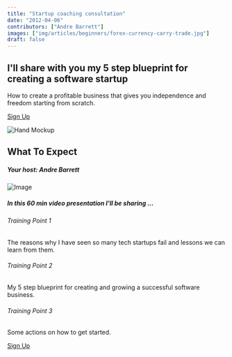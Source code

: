 ```yaml
---
title: "Startup coaching consultation"
date: "2012-04-06"
contributors: ["Andre Barrett"]
images: ["img/articles/beginners/forex-currency-carry-trade.jpg"]
draft: false
---
```

<section class="hero-area">
<div class="container">
<div class="row">

<div class="col-lg-7">
    <div class="hero-area-content">
        <h1>I'll share with you my 5 step blueprint for creating a software startup</h1>
        <p>How to create a profitable business that gives you independence and freedom starting from scratch.</p>
            <p><a href="#" class="btn btn-xl btn-primary">Sign Up</a></p>
    </div>
</div>
<div class="col-lg-5">
    <div class="text-lg-left text-center">
        <img class="img-fluid" src="/img/blueprint-coaching.png" alt="Hand Mockup">
    </div>
</div>

</div>
</div>
</section>

<section class="page-section bg-light" id="about-section">
      <div class="container">
        <div class="row mb-5">
          <div class="col-12 text-center">
            <h2 class="section-title mb-3">What To Expect</h2>
          </div>
        </div>
        <div class="row mb-5">
          <div class="col-md-6 aos-init aos-animate mb-5" data-aos="fade-right">
            <h5>Your host: Andre Barrett</h5>
            <img src="/img/person_2.jpg" alt="Image" class="img-fluid">
          </div>
          <div class="col-md-6 ml-auto pl-lg-5">
            <h5 class="text-black mb-4 font-weight-bold">In this 60 min video presentation I'll be sharing ...</h5>
            <h6>Training Point 1</h6>
            <p class="mb-4">The reasons why I have seen so many tech startups fail and lessons we can learn from them.</p>
            <h6>Training Point 2</h6>
               <p class="mb-4">My 5 step blueprint for creating and growing a successful software business.</p>
            <h6>Training Point 3</h6>
            <p class="mb-4">Some actions on how to get started.</p>
            <p><a href="#" class="btn btn-xl btn-primary">Sign Up</a></p>
          </div>
        </div>
    </div>
</section>